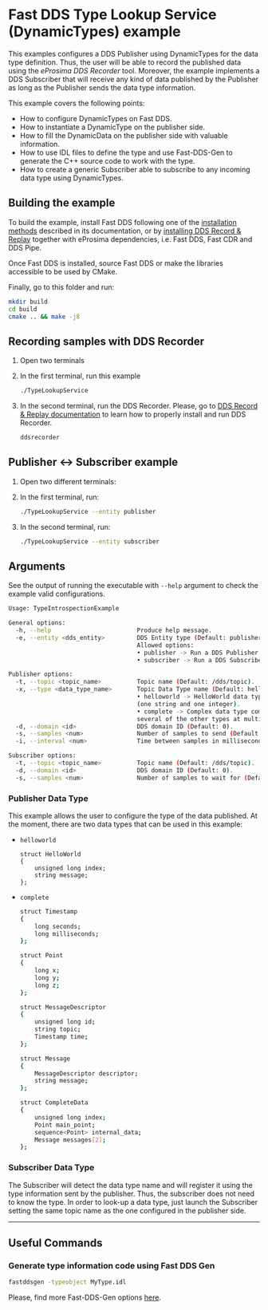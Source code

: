 # Fast DDS Type Lookup Service (DynamicTypes) example

This examples configures a DDS Publisher using DynamicTypes for the data type definition.
Thus, the user will be able to record the published data using the *eProsima DDS Recorder* tool.
Moreover, the example implements a DDS Subscriber that will receive any kind of data published by the Publisher
as long as the Publisher sends the data type information.

This example covers the following points:

* How to configure DynamicTypes on Fast DDS.
* How to instantiate a DynamicType on the publisher side.
* How to fill the DynamicData on the publisher side with valuable information.
* How to use IDL files to define the type and use Fast-DDS-Gen to generate the C++ source code to work with the type.
* How to create a generic Subscriber able to subscribe to any incoming data type using DynamicTypes.


## Building the example

To build the example, install Fast DDS following one of the [installation methods](https://fast-dds.docs.eprosima.com/en/latest/installation/binaries/binaries_linux.html) described in its documentation, or by [installing DDS Record & Replay](https://dds-recorder.readthedocs.io/en/latest/rst/installation/windows.html) together with eProsima dependencies, i.e. Fast DDS, Fast CDR and DDS Pipe.

Once Fast DDS is installed, source Fast DDS or make the libraries accessible to be used by CMake.

Finally, go to this folder and run:

```bash
mkdir build
cd build
cmake .. && make -j8
```

## Recording samples with DDS Recorder

1.  Open two terminals
1.  In the first terminal, run this example

    ```bash
    ./TypeLookupService
    ```

1.  In the second terminal, run the DDS Recorder.
    Please, go to [DDS Record & Replay documentation](https://dds-recorder.readthedocs.io/en/latest/index.html) to learn how to properly install and run DDS Recorder.

    ```bash
    ddsrecorder
    ```

## Publisher <-> Subscriber example

1.  Open two different terminals:

1.  In the first terminal, run:

    ```bash
    ./TypeLookupService --entity publisher
    ```

1.  In the second terminal, run:

    ```bash
    ./TypeLookupService --entity subscriber
    ```

## Arguments

See the output of running the executable with `--help` argument to check the example valid configurations.

```sh
Usage: TypeIntrospectionExample

General options:
  -h, --help                        Produce help message.
  -e, --entity <dds_entity>         DDS Entity type (Default: publisher).
                                    Allowed options:
                                    • publisher -> Run a DDS Publisher.
                                    • subscriber -> Run a DDS Subscriber.

Publisher options:
  -t, --topic <topic_name>          Topic name (Default: /dds/topic).
  -x, --type <data_type_name>       Topic Data Type name (Default: helloworld).
                                    • helloworld -> HelloWorld data type
                                    (one string and one integer).
                                    • complete -> Complex data type composed of
                                    several of the other types at multiple levels.
  -d, --domain <id>                 DDS domain ID (Default: 0).
  -s, --samples <num>               Number of samples to send (Default: 0 => infinite).
  -i, --interval <num>              Time between samples in milliseconds (Default: 1000).

Subscriber options:
  -t, --topic <topic_name>          Topic name (Default: /dds/topic).
  -d, --domain <id>                 DDS domain ID (Default: 0).
  -s, --samples <num>               Number of samples to wait for (Default: 0 => infinite).

```

### Publisher Data Type

This example allows the user to configure the type of the data published.
At the moment, there are two data types that can be used in this example:

*   `helloworld`

    ```idl
    struct HelloWorld
    {
        unsigned long index;
        string message;
    };
    ```

*   `complete`

    ```bash
    struct Timestamp
    {
        long seconds;
        long milliseconds;
    };

    struct Point
    {
        long x;
        long y;
        long z;
    };

    struct MessageDescriptor
    {
        unsigned long id;
        string topic;
        Timestamp time;
    };

    struct Message
    {
        MessageDescriptor descriptor;
        string message;
    };

    struct CompleteData
    {
        unsigned long index;
        Point main_point;
        sequence<Point> internal_data;
        Message messages[2];
    };
    ```

### Subscriber Data Type

The Subscriber will detect the data type name and will register it using the type information sent by the
publisher. Thus, the subscriber does not need to know the type.
In order to look-up a data type, just launch the Subscriber setting the same topic name as the one configured in the
publisher side.

---

## Useful Commands

### Generate type information code using Fast DDS Gen

```sh
fastddsgen -typeobject MyType.idl
```
Please, find more Fast-DDS-Gen options [here](https://fast-dds.docs.eprosima.com/en/latest/fastddsgen/usage/usage.html).
